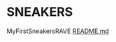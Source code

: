 # SNEAKERS
MyFirstSneakersRAVE
[README.md](https://github.com/adloktionov/SNEAKERS/files/8928263/README.md)
